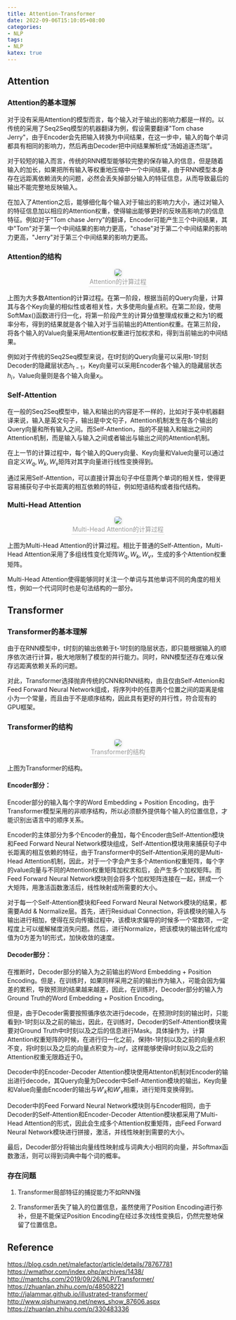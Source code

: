```yaml
---
title: Attention-Transformer
date: 2022-09-06T15:10:05+08:00
categories:
- NLP
tags:
- NLP
katex: true
---
```


## Attention

### Attention的基本理解

对于没有采用Attention的模型而言，每个输入对于输出的影响力都是一样的。以传统的采用了Seq2Seq模型的机器翻译为例，假设需要翻译"Tom chase Jerry"，由于Encoder会先把输入转换为中间结果，在这一步中，输入的每个单词都具有相同的影响力，然后再由Decoder把中间结果解析成“汤姆追逐杰瑞”。

对于较短的输入而言，传统的RNN模型能够较完整的保存输入的信息，但是随着输入的加长，如果把所有输入等权重地压缩中一个中间结果，由于RNN模型本身存在远距离依赖消失的问题，必然会丢失掉部分输入的特征信息，从而导致最后的输出不能完整地反映输入。

在加入了Attention之后，能够细化每个输入对于输出的影响力大小，通过对输入的特征信息加以相应的Attention权重，使得输出能够更好的反映高影响力的信息特征。例如对于"Tom chase Jerry"的翻译，Encoder可能产生三个中间结果，其中"Tom"对于第一个中间结果的影响力更高，"chase"对于第二个中间结果的影响力更高，"Jerry"对于第三个中间结果的影响力更高。

### Attention的结构

<center>
    <img style="border-radius: 0.3125em;
    box-shadow: 0 2px 4px 0 rgba(34,36,38,.12),0 2px 10px 0 rgba(34,36,38,.08);"
    src="/pic/Attention_structure.png">
    <br>
    <div style="color:orange; border-bottom: 1px solid #d9d9d9;
    display: inline-block;
    color: #999;
    padding: 2px;">Attention的计算过程</div>
</center>

上图为大多数Attention的计算过程。在第一阶段，根据当前的Query向量，计算其与各个Key向量的相似性或者相关性，大多使用向量点积。在第二阶段，使用SoftMax()函数进行归一化，将第一阶段产生的计算分值整理成权重之和为1的概率分布，得到的结果就是各个输入对于当前输出的Attention权重。在第三阶段，将各个输入的Value向量采用Attention权重进行加权求和，得到当前输出的中间结果。

例如对于传统的Seq2Seq模型来说，在t时刻的Query向量可以采用t-1时刻Decoder的隐藏层状态$h_{t-1}$，Key向量可以采用Encoder各个输入的隐藏层状态$h_i$，Value向量则是各个输入向量$x_i$。

### Self-Attention

在一般的Seq2Seq模型中，输入和输出的内容是不一样的，比如对于英中机器翻译来说，输入是英文句子，输出是中文句子，Attention机制发生在各个输出的Query向量和所有输入之间。而Self-Attention，指的不是输入和输出之间的Attention机制，而是输入与输入之间或者输出与输出之间的Attention机制。

在上一节的计算过程中，每个输入的Query向量、Key向量和Value向量可以通过自定义$W_q,W_k,W_v$矩阵对其字向量进行线性变换得到。

通过采用Self-Attention，可以直接计算出句子中任意两个单词的相关性，使得更容易捕获句子中长距离的相互依赖的特征，例如短语结构或者指代结构。

### Multi-Head Attention

<center>
    <img style="border-radius: 0.3125em;
    box-shadow: 0 2px 4px 0 rgba(34,36,38,.12),0 2px 10px 0 rgba(34,36,38,.08);"
    src="/pic/multi-head_attention_structure.png">
    <br>
    <div style="color:orange; border-bottom: 1px solid #d9d9d9;
    display: inline-block;
    color: #999;
    padding: 2px;">Multi-Head Attention的计算过程</div>
</center>

上图为Multi-Head Attention的计算过程。相比于普通的Self-Attention，Multi-Head Attention采用了多组线性变化矩阵$W_q,W_k,W_v$，生成的多个Attention权重矩阵。

Multi-Head Attention使得能够同时关注一个单词与其他单词不同的角度的相关性，例如一个代词同时也是句法结构的一部分。

## Transformer

### Transformer的基本理解

由于在RNN模型中，t时刻的输出依赖于t-1时刻的隐层状态，即只能根据输入的顺序依次进行计算，极大地限制了模型的并行能力。同时，RNN模型还存在难以保存远距离依赖关系的问题。

对此，Transformer选择抛弃传统的CNN和RNN结构，由且仅由Self-Attenion和Feed Forward Neural Network组成，将序列中的任意两个位置之间的距离是缩小为一个常量，而且由于不是顺序结构，因此具有更好的并行性，符合现有的GPU框架。

### Transformer的结构

<center>
    <img style="border-radius: 0.3125em;
    box-shadow: 0 2px 4px 0 rgba(34,36,38,.12),0 2px 10px 0 rgba(34,36,38,.08);"
    src="/pic/Transformer_structure.png">
    <br>
    <div style="color:orange; border-bottom: 1px solid #d9d9d9;
    display: inline-block;
    color: #999;
    padding: 2px;">Transformer的结构</div>
</center>

上图为Transformer的结构。

#### Encoder部分：

Encoder部分的输入每个字的Word Embedding + Position Encoding，由于Transformer模型采用的非顺序结构，所以必须额外提供每个输入的位置信息，才能识别出语言中的顺序关系。

Encoder的主体部分为多个Encoder的叠加，每个Encoder由Self-Attention模块和Feed Forward Neural Network模块组成，Self-Attention模块用来捕获句子中长距离的相互依赖的特征，由于Transformer中的Self-Attention采用的是Multi-Head Attention机制，因此，对于一个字会产生多个Attention权重矩阵，每个字的value向量与不同的Attention权重矩阵加权求和后，会产生多个加权矩阵。而Feed Forward Neural Network模块则会将多个加权矩阵连接在一起，拼成一个大矩阵，用激活函数激活后，线性映射成所需要的大小。

对于每一个Self-Attention模块和Feed Forward Neural Network模块的结果，都需要Add & Normalize层。首先，进行Residual Connection，将该模块的输入与输出进行相加，使得在反向传播过程中，该模块求偏导的时候多一个常数项，一定程度上可以缓解梯度消失问题。然后，进行Normalize，把该模块的输出转化成均值为0方差为1的形式，加快收敛的速度。

#### Decoder部分：

在推断时，Decoder部分的输入为之前输出的Word Embedding + Position Encoding。但是，在训练时，如果同样采用之前的输出作为输入，可能会因为偏差的累积，导致预测的结果越来越差，因此，在训练时，Decoder部分的输入为Ground Truth的Word Embedding + Position Encoding。

但是，由于Decoder需要按照循序依次进行decode，在预测t时刻的输出时，只能看到t-1时刻以及之前的输出，因此，在训练时，Decoder的Self-Attention模块需要对Ground Truth中t时刻以及之后的信息进行Mask。具体操作为，计算Attention权重矩阵的时候，在进行归一化之前，保持t-1时刻以及之前的向量点积不变，将t时刻以及之后的向量点积变为$-inf$，这样能够使得t时刻以及之后的Attention权重无限趋近于0。

Decoder中的Encoder-Decoder Attention模块使用Attenton机制对Encoder的输出进行decode，其Query向量为Decoder中Self-Attention模块的输出，Key向量和Value向量由Encoder的输出与$W'_k$和$W'_v$相乘，进行矩阵变换得到。

Decoder中的Feed Forward Neural Network模块则与Encoder相同，由于Decoder的Self-Attention和Encoder-Decoder Attention模块都采用了Multi-Head Attention的形式，因此会生成多个Attention权重矩阵，由Feed Forward Neural Network模块进行拼接，激活，并线性映射到需要的大小。

最后，Decoder部分将输出向量线性映射成与词典大小相同的向量，并Softmax函数激活，则可以得到词典中每个词的概率。

### 存在问题

1. Transformer局部特征的捕捉能力不如RNN强

2. Transformer丢失了输入的位置信息，虽然使用了Position Encoding进行弥补，但是不能保证Position Encoding在经过多次线性变换后，仍然完整地保留了位置信息。

## Reference

https://blog.csdn.net/malefactor/article/details/78767781
https://wmathor.com/index.php/archives/1438/
http://mantchs.com/2019/09/26/NLP/Transformer/
https://zhuanlan.zhihu.com/p/48508221
http://jalammar.github.io/illustrated-transformer/
http://www.qishunwang.net/news_show_87606.aspx
https://zhuanlan.zhihu.com/p/330483336
